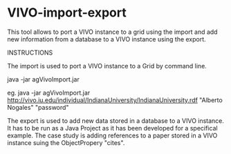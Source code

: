 VIVO-import-export
==================

This tool allows to port a VIVO instance to a grid  using the import and add new information from a database to a VIVO instance using the export.

INSTRUCTIONS

The import is used to port a VIVO instance to a Grid by command line.

java -jar agVivoImport.jar <VIVO instance URL> <user name> <password>

eg. java -jar agVivoImport.jar  http://vivo.iu.edu/individual/IndianaUniversity/IndianaUniversity.rdf "Alberto Nogales" "password"


The export is used to add new data stored in a database to a VIVO instance. It has to be run as a Java Project as it has been developed for a specifical example. The case study is adding references to a paper stored in a VIVO instance suing the ObjectPropery "cites".
